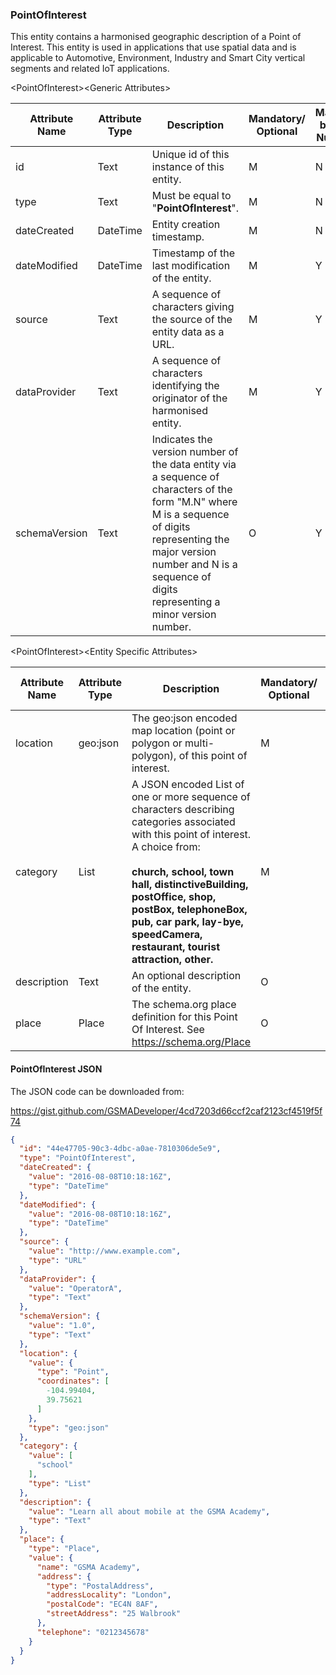 ### PointOfInterest

This entity contains a harmonised geographic description of a Point of Interest. This entity is used in applications that use spatial data and is applicable to Automotive, Environment, Industry and Smart City vertical segments and related IoT applications.

&lt;PointOfInterest&gt;&lt;Generic Attributes&gt;

| Attribute Name | Attribute Type | Description                                                                                                                                                                                                                             | Mandatory/ Optional | May be Null |
|----------------|----------------|-----------------------------------------------------------------------------------------------------------------------------------------------------------------------------------------------------------------------------------------|--------------------|-------------|
| id             | Text           | Unique id of this instance of this entity.                                                                                                                                                                                              | M                  | N           |
| type           | Text           | Must be equal to "**PointOfInterest**".                                                                                                                                                                                                 | M                  | N           |
| dateCreated    | DateTime       | Entity creation timestamp.                                                                                                                                                                                                              | M                  | N           |
| dateModified   | DateTime       | Timestamp of the last modification of the entity.                                                                                                                                                                                       | M                  | Y           |
| source         | Text           | A sequence of characters giving the source of the entity data as a URL.                                                                                                                                                                 | M                  | Y           |
| dataProvider   | Text           | A sequence of characters identifying the originator of the harmonised entity.                                                                                                                                                           | M                  | Y           |
| schemaVersion  | Text           | Indicates the version number of the data entity via a sequence of characters of the form "M.N" where M is a sequence of digits representing the major version number and N is a sequence of digits representing a minor version number. | O                  | Y           |

&lt;PointOfInterest&gt;&lt;Entity Specific Attributes&gt;

| Attribute Name | Attribute Type | Description                                                                                                                                                              | Mandatory/ Optional | May be Null |
|----------------|----------------|--------------------------------------------------------------------------------------------------------------------------------------------------------------------------|--------------------|-------------|
| location       | geo:json       | The geo:json encoded map location (point or polygon or multi-polygon), of this point of interest.                                                                        | M                  | N           |
| category       | List           | A JSON encoded List of one or more sequence of characters describing categories associated with this point of interest. A choice from:                                   <br><br>**church, school, town hall, distinctiveBuilding, postOffice, shop, postBox, telephoneBox, pub, car park, lay-bye, speedCamera, restaurant, tourist attraction, other.**  | M                  | Y           |
| description    | Text           | An optional description of the entity.                                                                                                                                   | O                  | Y           |
| place          | Place          | The schema.org place definition for this Point Of Interest. See <https://schema.org/Place>                                                                               | O                  | Y           |

#### PointOfInterest JSON

The JSON code can be downloaded from:

<https://gist.github.com/GSMADeveloper/4cd7203d66ccf2caf2123cf4519f5f74>
```json
{
  "id": "44e47705-90c3-4dbc-a0ae-7810306de5e9",
  "type": "PointOfInterest",
  "dateCreated": {
    "value": "2016-08-08T10:18:16Z",
    "type": "DateTime"
  },
  "dateModified": {
    "value": "2016-08-08T10:18:16Z",
    "type": "DateTime"
  },
  "source": {
    "value": "http://www.example.com",
    "type": "URL"
  },
  "dataProvider": {
    "value": "OperatorA",
    "type": "Text"
  },
  "schemaVersion": {
    "value": "1.0",
    "type": "Text"
  },
  "location": {
    "value": {
      "type": "Point",
      "coordinates": [
        -104.99404,
        39.75621
      ]
    },
    "type": "geo:json"
  },
  "category": {
    "value": [
      "school"
    ],
    "type": "List"
  },
  "description": {
    "value": "Learn all about mobile at the GSMA Academy",
    "type": "Text"
  },
  "place": {
    "type": "Place",
    "value": {
      "name": "GSMA Academy",
      "address": {
        "type": "PostalAddress",
        "addressLocality": "London",
        "postalCode": "EC4N 8AF",
        "streetAddress": "25 Walbrook"
      },
      "telephone": "0212345678"
    }
  }
}
```
